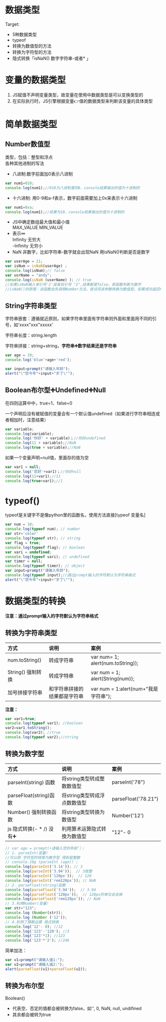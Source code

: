 # 数据类型
Target:
- 5种数据类型
- typeof
- 转换为数值型的方法
- 转换为字符型的方法
- 隐式转换「isNaN() 数字字符串-或者* 」
# 变量的数据类型
1. JS赋值不声明变量类型，故变量在使用中数据类型是可以变换类型的
2. 在实际执行时，JS引擎根据变量👉值的数据类型来判断该变量的具体类型
# 简单数据类型
## Number数值型
类型，包括：整型和浮点  
各种其他进制的写法
- 八进制:数字前面加0表示八进制
```javascript
var num1=010;
console.log(num1);//010为八进制里的8，console结果输出的值为十进制的
``` 
- 十六进制: 用0-9和a-f表示，数字前面需要加上0x来表示十六进制
```javascript
var num1=0xa;
console.log(num1);//结果为10，console结果输出的值为十进制的
```   
- JS中确定数组最大值和最小值  
MAX_VALUE MIN_VALUE  
- 表示∞  
Infinity 无穷大   
-Infinity 无穷小  
- NaN 非数字，比如字符串-数字就会出现NaN 
  用isNaN()判断是否是数字
```javascript
var userAge = 21;
var isNum = isNaN(userAge) ;
console.log(isNum);// false
var usrName = "andy";
console.log(isNaN (userName) ); // true
//如果isNaN输入单引号'2'或者双引号 "2",结果都是false，即函数判断为数字
//isNaN()的原理：该函数会先调用Number方法，尝试将该参数转换为数值型，如果成功返回false
```
## String字符串类型  
字符串嵌套：遵循就近原则，如果字符串里面有字符串则外面和里面用不同的引号，如'xxxx"xxx"xxxxx'

字符串长度：string.length

字符串拼接：string+string，**字符串➕数字结果还是字符串**  
```javascript
var age = 19;
console.log('blue'+age+'red');
```
```javascript
var input=prompt("请输入年龄");
alert("\"您今年"+input+"岁了\"");
```
## Boolean布尔型➕Undefined➕Null
在四则运算中中，true=1、false=0

一个声明后没有被赋值的变量会有一个默认值undefined（如果进行字符串相连或者相加时，注意结果）
```javascript
var variable;
console.log(variable);
console.log('你好' + variable)；//你好undefined
console.log(11 + variable);//NaN
console.log(true + variable);//NaN
```
如果一个变量声明=null值，里面存的值为空
```javascript
var var1 = null;
console.log('您好'+var1)；//你好null
console.log(11+var1);//11
console.log(true+var1);//1
```
# typeof()
typeof是关键字不是像python里的函数名，使用方法直接[typeof 变量名]
```javascript
var num = 10;
console.log(typeof num); // number
var str='color'
console.log(typeof str); // string
var flag = true;
console.log(typeof flag); // boolean 
var vari = undefined;
console.log(typeof vari); // undefined
var timer = null;
console.log(typeof timer); // object
var input=prompt("请输入年龄");
console.log(typeof input);//通过prompt输入的字符默认为字符串格式
alert("\"您今年"+input+"岁了\"");
```
# 数据类型的转换
**注意：通过prompt输入的字符默认为字符串格式**
## 转换为字符串类型
| 方式              | 说明                         | 案例                                 |
| :---------------- | :--------------------------- | :----------------------------------- |
| num.toString()    | 转成字符串                   | var num= 1; alert(num.toString));    |
| String() 强制转换 | 转成字特串                   | var num = 1; alert(String(num));     |
| 加号拼接字符串    | 和字符串拼接的结果都是字符串 | var num = 1:alert(num+"我是字符串"); |

**注意：**
```javascript
var var1=true; 
console.log(typeof var1); //boolean
var2=var1.toString();
console.log(var2); //true
console.log(typeof var2);//string
```
## 转换为数字型
| 方式                     | 说明                         | 案例                |
| :----------------------- | :--------------------------- | :------------------ |
| parseInt(string) 函数    | 将string类型转成整数数值型   | parseInt('78")      |
| parseFloat(string)函数   | 将string类型转成浮点数数值型 | parseFloat('78.21") |
| Number() 强制转换函数    | 将string类型转换为数值型     | Number('12')        |
| js 隐式转换(- * /) 没有➕ | 利用算术运算隐式转換为数值型 | "12"- 0             |

```javascript
// var age = prompt(•请输入您的年龄’）；
// 1. parseInt(变量）
//可以把 字符型的转换为数字型 得到是整数
// console.10g (parseInt (age)) ;
console.log(parseInt('3.14')); // 3 
console.log(parseInt('3.94'));  // 3取整
console.log(parseInt('120px'));  // 120
console.log(parseInt('rem120px')); // NaN
// 2. parseFloat(string)函数
console.log(parseFloat('3.94'));  // 3.94
console.log(parseFloat('120px'));  // 120px的单位会去掉
console.log(parseFloat('rem120px')); // NaN
// 3.利用Number(变量）
var str="123";
console.log (Number(str));
console.log (Number ('12'));
// 4.利用了算数运算 隐式转换
console.log('12'- 0); //12
console.log('123'-'120'); //3
console.log('123'*1); //123
console.log('123'*'2'); //246
```
简单加法：
```javascript
var v1=prompt("请输入值1:"); 
var v2=prompt("请输入值2:"); 
alert(parseFloat(v1)+parseFloat(v2));
```
## 转换为布尔型
Boolean()
* 代表空、否定的值都会被转换为false，如'', 0, NaN, null, undifined
* 其余都会被转为true 

 
